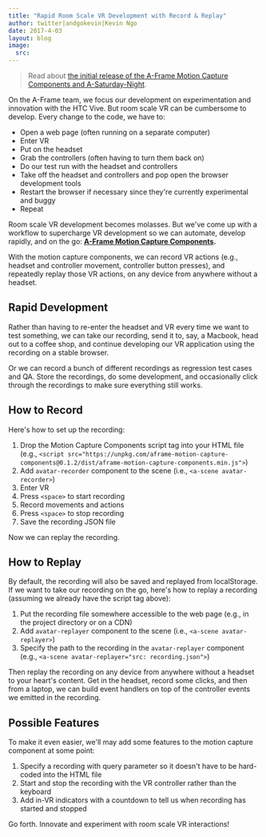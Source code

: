```yaml
---
title: "Rapid Room Scale VR Development with Record & Replay"
author: twitter|andgokevin|Kevin Ngo
date: 2017-4-03
layout: blog
image:
  src:
---
```


> Read about [the initial release of the A-Frame Motion Capture Components and
> A-Saturday-Night](https://blog.mozvr.com/a-saturday-night/).

On the A-Frame team, we focus our development on experimentation and innovation
with the HTC Vive. But room scale VR can be cumbersome to develop. Every change
to the code, we have to:

- Open a web page (often running on a separate computer)
- Enter VR
- Put on the headset
- Grab the controllers (often having to turn them back on)
- Do our test run with the headset and controllers
- Take off the headset and controllers and pop open the browser development tools
- Restart the browser if necessary since they're currently experimental and buggy
- Repeat

Room scale VR development becomes molasses. But we've come up with a workflow
to supercharge VR development so we can automate, develop rapidly, and on the
go: **[A-Frame Motion Capture Components](https://github.com/dmarcos/aframe-motion-capture-components/).**

With the motion capture components, we can record VR actions (e.g., headset and
controller movement, controller button presses), and repeatedly replay those VR
actions, on any device from anywhere without a headset.

## Rapid Development

Rather than having to re-enter the headset and VR every time we want to test
something, we can take our recording, send it to, say, a Macbook, head out to a
coffee shop, and continue developing our VR application using the recording on
a stable browser.

Or we can record a bunch of different recordings as regression test cases and
QA.  Store the recordings, do some development, and occasionally click through
the recordings to make sure everything still works.

## How to Record

Here's how to set up the recording:

1. Drop the Motion Capture Components script tag into your HTML file (e.g., `<script src="https://unpkg.com/aframe-motion-capture-components@0.1.2/dist/aframe-motion-capture-components.min.js">`)
2. Add `avatar-recorder` component to the scene (i.e., `<a-scene avatar-recorder>`)
3. Enter VR
4. Press `<space>` to start recording
5. Record movements and actions
6. Press `<space>` to stop recording
7. Save the recording JSON file

Now we can replay the recording.

## How to Replay

By default, the recording will also be saved and replayed from localStorage. If
we want to take our recording on the go, here's how to replay a recording
(assuming we already have the script tag above):

1. Put the recording file somewhere accessible to the web page (e.g., in the project directory or on a CDN)
2. Add `avatar-replayer` component to the scene (i.e., `<a-scene avatar-replayer>`)
3. Specify the path to the recording in the `avatar-replayer` component (e.g., `<a-scene avatar-replayer="src: recording.json">`)

Then replay the recording on any device from anywhere without a headset to your
heart's content. Get in the headset, record some clicks, and then from a
laptop, we can build event handlers on top of the controller events we emitted
in the recording.

## Possible Features

To make it even easier, we'll may add some features to the motion capture
component at some point:

1. Specify a recording with query parameter so it doesn't have to be hard-coded into the HTML file
2. Start and stop the recording with the VR controller rather than the keyboard
3. Add in-VR indicators with a countdown to tell us when recording has started and stopped

Go forth. Innovate and experiment with room scale VR interactions!
